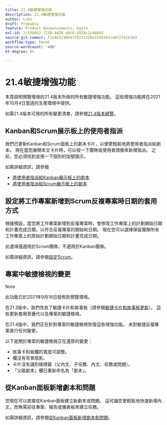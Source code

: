```yaml
---
title: 21.4敏捷增強功能
description: 21.4敏捷增強功能
author: Luke
draft: Probably
feature: Product Announcements, Agile
exl-id: 2c59b8b2-7239-4d20-a8c6-5938c2c4db93
source-git-commit: f1e463c90641f9221228e335b583cab72762b3bd
workflow-type: tm+mt
source-wordcount: '408'
ht-degree: 0%

---
```


# 21.4敏捷增強功能

本頁說明預覽環境的21.4版本所做的所有敏捷增強功能。 這些增強功能將在2021年10月4日當週的生產環境中提供。

如需21.4版本可用的所有變更清單，請參閱[21.4版本總覽](../../../product-announcements/product-releases/21.4-release-activity/21-4-release-overview.md)。

## Kanban和Scrum展示板上的使用者指派

我們已更新Kanban和Scrum面板上的劇本卡片，以便更輕鬆地將使用者指派給劇本。 現在當您展開本文卡片時，可以按一下團隊或使用者頭像來新增指派。 之前，您必須找到並按一下個別的加號圖示。

如需詳細資訊，請參閱

* [將使用者指派給Kanban展示板上的劇本](../../../agile/use-kanban-in-an-agile-team/assign-users-to-a-story.md)
* [將使用者指派給Scrum展示板上的劇本](../../../agile/use-scrum-in-an-agile-team/scrum-board/assign-users-to-a-story-scrum.md)

## 設定將工作專案新增到Scrum反複專案時日期的套用方式

根據預設，當您將工作專案新增到反複專案時，會修改工作專案上的計劃開始日期和計畫完成日期，以符合反複專案的開始和日期。 現在您可以選擇保留團隊所有工作專案上的原始計劃開始日期和計畫完成日期。

此選項僅適用於Scrum團隊，不適用於Kanban團隊。

如需詳細資訊，請參閱[設定Scrum](../../../agile/get-started-with-agile-in-workfront/configure-scrum.md)。

## 專案中敏捷檢視的變更

>[!NOTE]
>
>此功能已於2021年9月16日發佈到預覽環境。

在21.3版中，我們改良了敏捷卡片和故事板（請參閱[敏捷卡片和故事板更新](../../../product-announcements/product-releases/21.3-release-activity/21-3-project-enhancements.md#agile)）。 這些更新套用至疊代以及專案的敏捷檢視。

在21.4版中，我們正在針對專案的敏捷檢視恢復這些增強功能。 未對敏捷反複專案進行任何變更。

以下是關於專案的敏捷檢視正在還原的變更：

* 故事卡和板欄的寬度可調整。
* 欄沒有背景陰影。
* 卡片沒有識別碼標籤（父內文、子任務、內文、任務或問題）。
* 「父級劇本」欄已重新命名為「劇本」。

## 從Kanban面板新增劇本和問題

您現在可以直接從Kanban面板建立新劇本或問題。 這可讓您更輕鬆地快速新增內文，而無需前往專案、報告或儀表板來建立任務。

如需詳細資訊，請參閱[從Kanban面板新增劇本和問題](../../../agile/use-kanban-in-an-agile-team/add-story-from-kanban-board.md)。

